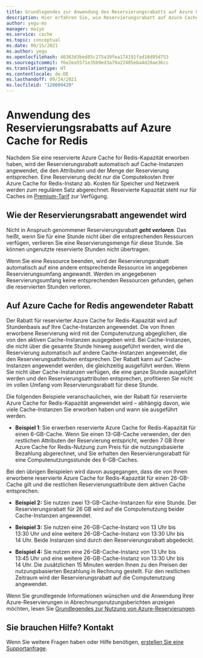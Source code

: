 ```yaml
---
title: Grundlegendes zur Anwendung des Reservierungsrabatts auf Azure Cache for Redis | Microsoft-Dokumentation
description: Hier erfahren Sie, wie Reservierungsrabatt auf Azure Cache for Redis-Instanzen angewendet wird.
author: yegu-ms
manager: maiye
ms.service: cache
ms.topic: conceptual
ms.date: 09/15/2021
ms.author: yegu
ms.openlocfilehash: 46363d3bed85c275a39fea174191fad18d95d753
ms.sourcegitcommit: f6e2ea5571e35b9ed3a79a22485eba4d20ae36cc
ms.translationtype: HT
ms.contentlocale: de-DE
ms.lasthandoff: 09/24/2021
ms.locfileid: "128609420"
---
```

# <a name="how-the-reservation-discount-is-applied-to-azure-cache-for-redis"></a>Anwendung des Reservierungsrabatts auf Azure Cache for Redis

Nachdem Sie eine reservierte Azure Cache for Redis-Kapazität erworben haben, wird der Reservierungsrabatt automatisch auf Cache-Instanzen angewendet, die den Attributen und der Menge der Reservierung entsprechen. Eine Reservierung deckt nur die Computekosten Ihrer Azure Cache for Redis-Instanz ab. Kosten für Speicher und Netzwerk werden zum regulären Satz abgerechnet. Reservierte Kapazität steht nur für Caches im [Premium-Tarif](../../azure-cache-for-redis/quickstart-create-redis.md) zur Verfügung.

## <a name="how-reservation-discount-is-applied"></a>Wie der Reservierungsrabatt angewendet wird

Nicht in Anspruch genommener Reservierungsrabatt ***geht verloren***. Das heißt, wenn Sie für eine Stunde nicht über die entsprechenden Ressourcen verfügen, verlieren Sie eine Reservierungsmenge für diese Stunde. Sie können ungenutzte reservierte Stunden nicht übertragen.

Wenn Sie eine Ressource beenden, wird der Reservierungsrabatt automatisch auf eine andere entsprechende Ressource im angegebenen Reservierungsumfang angewandt. Werden im angegebenen Reservierungsumfang keine entsprechenden Ressourcen gefunden, gehen die reservierten Stunden verloren.

## <a name="discount-applied-to-azure-cache-for-redis"></a>Auf Azure Cache for Redis angewendeter Rabatt

Der Rabatt für reservierter Azure Cache for Redis-Kapazität wird auf Stundenbasis auf Ihre Cache-Instanzen angewendet. Die von Ihnen erworbene Reservierung wird mit der Computenutzung abgeglichen, die von den aktiven Cache-Instanzen ausgegeben wird. Bei Cache-Instanzen, die nicht über die gesamte Stunde hinweg ausgeführt werden, wird die Reservierung automatisch auf andere Cache-Instanzen angewendet, die den Reservierungsattributen entsprechen. Der Rabatt kann auf Cache-Instanzen angewendet werden, die gleichzeitig ausgeführt werden. Wenn Sie nicht über Cache-Instanzen verfügen, die eine ganze Stunde ausgeführt werden und den Reservierungsattributen entsprechen, profitieren Sie nicht im vollen Umfang vom Reservierungsrabatt für diese Stunde.

Die folgenden Beispiele veranschaulichen, wie der Rabatt für reservierte Azure Cache for Redis-Kapazität angewendet wird – abhängig davon, wie viele Cache-Instanzen Sie erworben haben und wann sie ausgeführt werden.

* **Beispiel 1**: Sie erwerben reservierte Azure Cache for Redis-Kapazität für einen 6-GB-Cache. Wenn Sie einen 13-GB-Cache verwenden, der den restlichen Attributen der Reservierung entspricht, werden 7 GB Ihrer Azure Cache for Redis-Nutzung zum Preis für die nutzungsbasierte Bezahlung abgerechnet, und Sie erhalten den Reservierungsrabatt für eine Computenutzungsstunde des 6-GB-Caches.

Bei den übrigen Beispielen wird davon ausgegangen, dass die von Ihnen erworbene reservierte Azure Cache for Redis-Kapazität für einen 26-GB-Cache gilt und die restlichen Reservierungsattribute dem aktiven Cache entsprechen.

* **Beispiel 2:** Sie nutzen zwei 13-GB-Cache-Instanzen für eine Stunde. Der Reservierungsrabatt für 26 GB wird auf die Computenutzung beider Cache-Instanzen angewendet.

* **Beispiel 3:** Sie nutzen eine 26-GB-Cache-Instanz von 13 Uhr bis 13:30 Uhr und eine weitere 26-GB-Cache-Instanz von 13:30 Uhr bis 14 Uhr. Beide Instanzen sind durch den Reservierungsrabatt abgedeckt.

* **Beispiel 4:** Sie nutzen eine 26-GB-Cache-Instanz von 13 Uhr bis 13:45 Uhr und eine weitere 26-GB-Cache-Instanz von 13:30 Uhr bis 14 Uhr. Die zusätzlichen 15 Minuten werden Ihnen zu den Preisen der nutzungsbasierten Bezahlung in Rechnung gestellt. Für den restlichen Zeitraum wird der Reservierungsrabatt auf die Computenutzung angewendet.

Wenn Sie grundlegende Informationen wünschen und die Anwendung Ihrer Azure-Reservierungen in Abrechnungsnutzungsberichten anzeigen möchten, lesen Sie [Grundlegendes zur Nutzung von Azure-Reservierungen](./understand-reserved-instance-usage-ea.md).

## <a name="need-help-contact-us"></a>Sie brauchen Hilfe? Kontakt
Wenn Sie weitere Fragen haben oder Hilfe benötigen, [erstellen Sie eine Supportanfrage](https://go.microsoft.com/fwlink/?linkid=2083458).